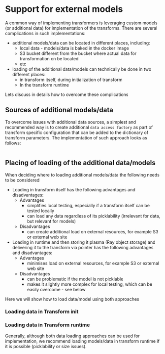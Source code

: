 # Support for external models

A common way of implementing transformers is leveraging custom models (or additional data) for implementation
of the transforms. There are several complications in such implementations: 
* additional models/data can be located in different places, including:
  * local data - models/data is baked in the docker image
  * S3 bucket different from the bucket where actual data for transformation cn be located
  * etc
* loading of the additional data/models can technically be done in two different places:
  * in transform itself, during initialization of transform
  * In the transform runtime 

Lets discuss in details how to overcome these complications

## Sources of additional models/data 

To overcome issues with additional data sources, a simplest and recommended way is to create 
additional `data access factory` as part of transform specific configuration that can be added
to the dictionary of transform parameters. The implementation of such approach looks as follows:

```python

```

## Placing of loading of the additional data/models

When deciding where to loading additional models/data the following needs to be considered
* Loading in transform itself has the following advantages and disadvantages:
    * Advantages
        * simplifies local testing, especially if a transform itself can be tested locally
        * can load any data regardless of its picklability (irrelevant for data, but relevant for models)
    * Disadvantages
        * can create additional load on external resources, for example S3 or external web site 
* Loading in runtime and then storing it plasma (Ray object storage) and delivering it to the transform via pointer has the following advantages and disadvantages:
    * Advantages
        * minimises load on external resources, for example S3 or external web site
    * Disadvantages
        * can be problematic if the model is not picklable
        * makes it slightly more complex for local testing, which can be easily overcome - see below

Here we will show how to load data/model using both approaches 

### Loading data in Transform init

### Loading data in Transform runtime

Generally, although both data loading approaches can be used for implementation, we recommend loading models/data
in transform runtime if it is possible (picklability or size issues).